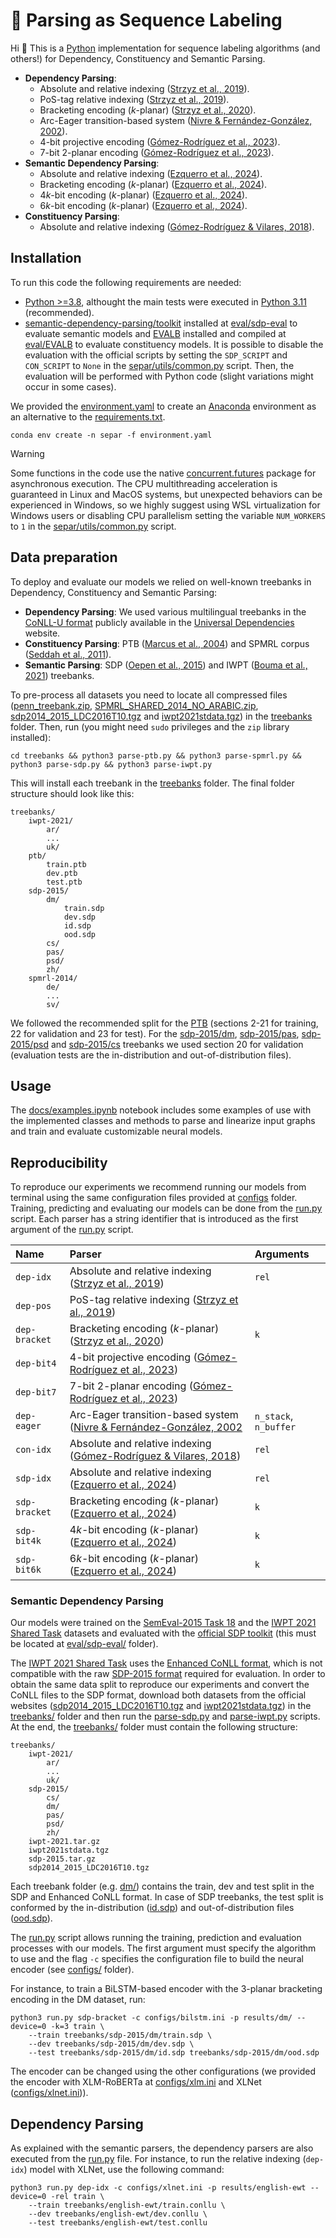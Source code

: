 # :seedling: Parsing as Sequence Labeling

Hi :wave: This is a [Python](https://www.python.org/) implementation for sequence labeling algorithms (and others!) for Dependency, Constituency and Semantic Parsing.


- **Dependency Parsing**:
    - Absolute and relative indexing ([Strzyz et al., 2019](https://aclanthology.org/N19-1077/)).
    - PoS-tag relative indexing ([Strzyz et al., 2019](https://aclanthology.org/N19-1077/)).
    - Bracketing encoding ($k$-planar) ([Strzyz et al., 2020](https://aclanthology.org/2020.coling-main.223/)).
    - Arc-Eager transition-based system ([Nivre & Fernández-González, 2002](https://aclanthology.org/J14-2002/)).
    - $4$-bit projective  encoding ([Gómez-Rodríguez et al., 2023](https://aclanthology.org/2023.emnlp-main.393/)).
    - $7$-bit $2$-planar encoding ([Gómez-Rodríguez et al., 2023](https://aclanthology.org/2023.emnlp-main.393/)).
- **Semantic Dependency Parsing**:
    - Absolute and relative indexing ([Ezquerro et al., 2024](https://arxiv.org/abs/2410.17972)).
    - Bracketing encoding ($k$-planar) ([Ezquerro et al., 2024](https://arxiv.org/abs/2410.17972)).
    - $4k$-bit encoding ($k$-planar) ([Ezquerro et al., 2024](https://arxiv.org/abs/2410.17972)).
    - $6k$-bit encoding ($k$-planar) ([Ezquerro et al., 2024](https://arxiv.org/abs/2410.17972)).
- **Constituency Parsing**:
    - Absolute and relative indexing ([Gómez-Rodríguez & Vilares, 2018](https://aclanthology.org/D18-1162/)).

## Installation 

To run this code the following requirements are needed:

- [Python >=3.8](https://www.python.org/downloads/), althought the main tests were executed in [Python 3.11](https://www.python.org/downloads/release/python-3110/) (recommended).
- [semantic-dependency-parsing/toolkit](https://github.com/semantic-dependency-parsing/toolkit) installed at [eval/sdp-eval](eval/sdp-eval) to evaluate semantic models and [EVALB](http://pauillac.inria.fr/~seddah/evalb_spmrl2013.tar.gz ) installed and compiled at [eval/EVALB](eval/EVALB) to evaluate constituency models. It is possible to disable the evaluation with the official scripts by setting the `SDP_SCRIPT` and `CON_SCRIPT` to `None` in the [separ/utils/common.py](separ/utils/common.py) script. Then, the evaluation will be performed with Python code (slight variations might occur in some cases).

We provided the [environment.yaml](environment.yaml) to create an [Anaconda](https://anaconda.org/) environment as an alternative to the [requirements.txt](requirements.txt).

```shell 
conda env create -n separ -f environment.yaml
```


> [!WARNING]
> Some functions in the code use the native [concurrent.futures](https://docs.python.org/es/3/library/concurrent.futures.html) package for asynchronous execution. The CPU multithreading acceleration is guaranteed in Linux and MacOS systems, but unexpected behaviors can be experienced in Windows, so we highly suggest using WSL virtualization for Windows users or disabling CPU parallelism setting the variable `NUM_WORKERS` to `1` in the [separ/utils/common.py](separ/utils/common.py) script.




## Data preparation 

To deploy and evaluate our models we relied on well-known treebanks in Dependency, Constituency and Semantic Parsing:

- **Dependency Parsing**: We used various multilingual treebanks in the [CoNLL-U format](https://universaldependencies.org/format.html) publicly available in the [Universal Dependencies](https://universaldependencies.org/) website. 
- **Constituency Parsing**:  PTB ([Marcus et al., 2004](https://aclanthology.org/J93-2004/)) and SPMRL corpus ([Seddah et al., 2011](https://aclanthology.org/volumes/W11-38/)).
- **Semantic Parsing**: SDP ([Oepen et al., 2015](https://aclanthology.org/S15-2153/)) and IWPT ([Bouma et al., 2021](https://aclanthology.org/2021.iwpt-1.15/)) treebanks. 

To pre-process all datasets you need to locate all compressed files ([penn_treebank.zip](treebanks/penn_treebank.zip), [SPMRL_SHARED_2014_NO_ARABIC.zip](treebanks/SPMRL_SHARED_2014_NO_ARABIC.zip), [sdp2014_2015_LDC2016T10.tgz](treebanks/sdp2014_2015_LDC2016T10.tgz) and [iwpt2021stdata.tgz](treebanks/iwpt2021stdata.tgz)) in the [treebanks](treebanks) folder. Then, run (you might need `sudo` privileges and the `zip` library installed):

```shell
cd treebanks && python3 parse-ptb.py && python3 parse-spmrl.py && python3 parse-sdp.py && python3 parse-iwpt.py
```

This will install each treebank in the [treebanks](treebanks/) folder. The final folder structure should look like this:

```
treebanks/
    iwpt-2021/
        ar/
        ...
        uk/
    ptb/
        train.ptb
        dev.ptb
        test.ptb
    sdp-2015/
        dm/
            train.sdp
            dev.sdp
            id.sdp
            ood.sdp
        cs/
        pas/
        psd/
        zh/
    spmrl-2014/
        de/
        ...
        sv/
```

We followed the recommended split for the [PTB](treebanks/ptb) (sections 2-21 for training, 22 for validation and 23 for test). For the [sdp-2015/dm](treebank/sdp-2015/dm), [sdp-2015/pas](treebank/sdp-2015/pas), [sdp-2015/psd](treebank/sdp-2015/psd) and [sdp-2015/cs](treebank/sdp-2015/cs) treebanks we used section 20 for validation (evaluation tests are the in-distribution and out-of-distribution files).


## Usage 

The [docs/examples.ipynb](docs/examples.ipynb) notebook includes some examples of use with the implemented classes and methods to parse and linearize input graphs and train and evaluate customizable neural models. 

## Reproducibility 

To reproduce our experiments we recommend running our models from terminal using the same configuration files provided at [configs](configs/) folder. Training, predicting and evaluating our models can be done from the [run.py](run.py) script. Each parser has a string identifier that is introduced as the first argument of the [run.py](run.py) script. 

| **Name** | **Parser** | **Arguments** |
|:---------|:-----------|:--------------|
| `dep-idx` | Absolute and relative indexing ([Strzyz et al., 2019](https://aclanthology.org/N19-1077/)) | `rel` |
| `dep-pos` | PoS-tag relative indexing ([Strzyz et al., 2019](https://aclanthology.org/N19-1077/)) | |
| `dep-bracket` | Bracketing encoding ($k$-planar) ([Strzyz et al., 2020](https://aclanthology.org/2020.coling-main.223/)) | `k` | 
| `dep-bit4` | $4$-bit projective  encoding ([Gómez-Rodríguez et al., 2023](https://aclanthology.org/2023.emnlp-main.393/)) | |
| `dep-bit7` |  $7$-bit $2$-planar encoding ([Gómez-Rodríguez et al., 2023](https://aclanthology.org/2023.emnlp-main.393/)) | | 
| `dep-eager` | Arc-Eager transition-based system ([Nivre & Fernández-González, 2002](https://aclanthology.org/J14-2002/) | `n_stack`, `n_buffer` | 
| `con-idx` | Absolute and relative indexing ([Gómez-Rodríguez & Vilares, 2018](https://aclanthology.org/D18-1162/)) | `rel` | 
| `sdp-idx` | Absolute and relative indexing ([Ezquerro et al., 2024]()) | `rel` | 
| `sdp-bracket` | Bracketing encoding ($k$-planar) ([Ezquerro et al., 2024]()) | `k` | 
| `sdp-bit4k` | $4k$-bit encoding ($k$-planar) ([Ezquerro et al., 2024]()) | `k` | 
| `sdp-bit6k` | $6k$-bit encoding ($k$-planar) ([Ezquerro et al., 2024]()) | `k` | 



### Semantic Dependency Parsing 

Our models were trained on the [SemEval-2015 Task 18](https://alt.qcri.org/semeval2015/task18/) and the [IWPT 2021 Shared Task](https://universaldependencies.org/iwpt21/) datasets and evaluated with the [official SDP toolkit](https://github.com/semantic-dependency-parsing/toolkit) (this must be located at [eval/sdp-eval/](../eval/sdp-eval/) folder). 

The [IWPT 2021 Shared Task](https://universaldependencies.org/iwpt21/) uses the [Enhanced CoNLL format](https://universaldependencies.org/u/overview/enhanced-syntax.html), which is not compatible with the raw [SDP-2015 format](https://alt.qcri.org/semeval2015/task18/index.php?id=data-and-tools) required for evaluation. In order to obtain the same data split to reproduce our experiments and convert the CoNLL files to the SDP format, download both datasets from the official websites ([sdp2014_2015_LDC2016T10.tgz](https://catalog.ldc.upenn.edu/LDC2016T10) and [iwpt2021stdata.tgz](https://universaldependencies.org/iwpt21/data.html)) in the [treebanks/](../treebanks/) folder and then run the [parse-sdp.py](../treebanks/parse-sdp.py) and [parse-iwpt.py](../treebanks/parse-iwpt.py) scripts. At the end, the [treebanks/](../treebanks/) folder must contain the following structure:

```
treebanks/
    iwpt-2021/
        ar/
        ...
        uk/
    sdp-2015/
        cs/
        dm/
        pas/
        psd/
        zh/
    iwpt-2021.tar.gz
    iwpt2021stdata.tgz
    sdp-2015.tar.gz
    sdp2014_2015_LDC2016T10.tgz
```

Each treebank folder (e.g. [dm/](../treebanks/sdp-2015/dm/)) contains the train, dev and test split in the SDP and Enhanced CoNLL format. In case of SDP treebanks, the test split is conformed by the in-distribution ([id.sdp](../treebanks/sdp-2015/dm/id.sdp)) and out-of-distribution files ([ood.sdp](../treebanks/sdp-2015/dm/ood.sdp)).

The [run.py](../run.py) script allows running the training, prediction and evaluation processes with our models. The first argument must specify the algorithm to use and the flag `-c` specifies the configuration file to build the neural encoder (see [configs/](../configs/) folder).

For instance, to train a BiLSTM-based encoder with the $3$-planar bracketing encoding in the DM dataset, run:

```shell
python3 run.py sdp-bracket -c configs/bilstm.ini -p results/dm/ --device=0 -k=3 train \
    --train treebanks/sdp-2015/dm/train.sdp \
    --dev treebanks/sdp-2015/dm/dev.sdp \
    --test treebanks/sdp-2015/dm/id.sdp treebanks/sdp-2015/dm/ood.sdp
```

The encoder can be changed using the other configurations (we provided the encoder with XLM-RoBERTa at [configs/xlm.ini](configs/xlm.ini) and XLNet ([configs/xlnet.ini](configs/xlnet.ini))). 


## Dependency Parsing 

As explained with the semantic parsers, the dependency parsers are also executed from the [run.py](run.py) file. For instance, to run the relative indexing (`dep-idx`) model with XLNet, use the following command:
```shell 
python3 run.py dep-idx -c configs/xlnet.ini -p results/english-ewt --device=0 -rel train \
    --train treebanks/english-ewt/train.conllu \
    --dev treebanks/english-ewt/dev.conllu \
    --test treebanks/english-ewt/test.conllu
```




